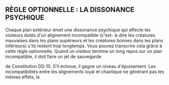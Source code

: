 ## RÈGLE OPTIONNELLE : LA DISSONANCE PSYCHIQUE

Chaque plan extérieur émet une dissonance psychique qui
affecte les visiteurs dotés d'un alignement incompatible (c'est-
à-dire les créatures mauvaises dans les plans supérieurs et
les créatures bonnes dans les plans inférieurs) s'ils restent
trop longtemps. Vous pouvez transcrire cela grâce à cette
règle optionnelle. Quand un visiteur termine un long repos
sur un plan incompatible, il doit faire un jet de sauvegarde

de Constitution DD 10. S'il échoue, il gagne un niveau
d'épuisement. Les incompatibilités entre les alignements
loyal et chaotique ne générant pas les mêmes effets, le